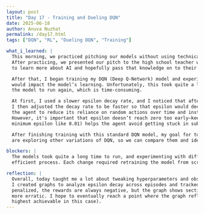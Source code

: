 ```yaml
---
layout: post
title: "Day 17 - Training and Dueling DQN"
date: 2025-06-18
author: Anuva Nuzhat
permalink: /day17.html
tags: ["DQN", "RL", "Dueling DQN", "Training"]

what_i_learned: |
  This morning, we practiced pitching our models without using technical keywords so we could explain them to everyday people. 
  After practicing, we presented our pitch to the high school teacher we were scheduled to meet today. These teachers are here 
  to learn more about AI and hopefully pass that knowledge on to their students by observing our work and learning from our research.

  After that, I began training my DQN (Deep Q-Network) model and experimented with different epsilon decay rates to see how they 
  would impact the model’s learning. Unfortunately, this took quite a long time, as each change in the epsilon decay required 
  the model to run again, which is time-consuming.

  At first, I used a slower epsilon decay rate, and I noticed that after 1000 episodes, the epsilon value hadn’t decreased much. 
  I then adjusted the decay rate to be faster so that epsilon would decrease more significantly during training. The goal is for 
  the agent to reduce its reliance on random actions over time and instead use what it has learned to make better decisions. 
  However, it's important that epsilon doesn’t reach zero too early—keeping a small amount of exploration (usually with a 
  minimum epsilon like 0.01) helps the agent avoid getting stuck in suboptimal behaviors.

  After finishing training with this standard DQN model, my goal for tomorrow is to start working on a Dueling DQN. My teammates 
  are exploring other variations of DQN, so we can compare them and identify which one performs best for our dataset.

blockers: |
  The models took quite a long time to run, and experimenting with different epsilon decay rates or learning rates wasn't an 
  efficient process. Each change required retraining the model from scratch, which slowed progress.

reflection: |
  Overall, today taught me a lot about tweaking hyperparameters and observing how they influence learning performance. 
  I created graphs to analyze epsilon decay across episodes and tracked average rewards over time. Since my model only gets 
  penalized, the rewards are always negative, but the graph shows sections with clear learning progress and others that are 
  more erratic. I hope to eventually reach a point where the graph reflects a steady trend toward zero reward (which is the 
  highest achievable in this case).
---
```

